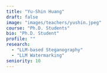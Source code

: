 ```yaml
---
title: "Yu-Shin Huang"
draft: false
image: "images/teachers/yushin.jpeg"
course: "Ph.D. Students"
bio: "Ph.D. Student"
profile: ""
research:
  - "LLM-based Steganography"
  - "LLM Watermarking"
seniority: 10
---
```


